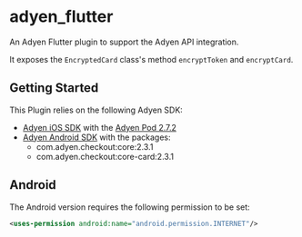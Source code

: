 # adyen_flutter

An Adyen Flutter plugin to support the Adyen API integration.

It exposes the `EncryptedCard` class's method `encryptToken` and `encryptCard`.

## Getting Started

This Plugin relies on the following Adyen SDK:
+ [Adyen iOS SDK](https://github.com/Adyen/adyen-ios)
    with the [Adyen Pod 2.7.2](https://cocoapods.org/pods/Adyen)
+ [Adyen Android SDK](https://github.com/Adyen/adyen-android)
    with the packages:
    - com.adyen.checkout:core:2.3.1
    - com.adyen.checkout:core-card:2.3.1


## Android

The Android version requires the following permission to be set:

```xml
<uses-permission android:name="android.permission.INTERNET"/>
```